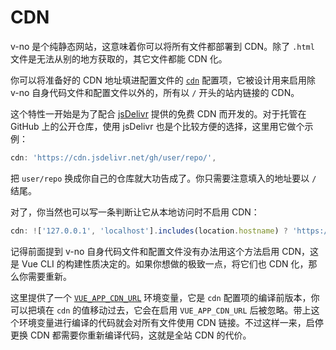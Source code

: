 # CDN

v-no 是个纯静态网站，这意味着你可以将所有文件都部署到 CDN。除了 `.html` 文件是无法从别的地方获取的，其它文件都能 CDN 化。

你可以将准备好的 CDN 地址填进配置文件的 [`cdn`](/docs/main-conf.md "#") 配置项，它被设计用来启用除 v-no 自身代码文件和配置文件以外的，所有以 `/` 开头的站内链接的 CDN。

这个特性一开始是为了配合 [jsDelivr](https://www.jsdelivr.com/) 提供的免费 CDN 而开发的。对于托管在 GitHub 上的公开仓库，使用 jsDelivr 也是个比较方便的选择，这里用它做个示例：

```js
cdn: 'https://cdn.jsdelivr.net/gh/user/repo/',
```

把 `user/repo` 换成你自己的仓库就大功告成了。你只需要注意填入的地址要以 `/` 结尾。

对了，你当然也可以写一条判断让它从本地访问时不启用 CDN：

```js
cdn: !['127.0.0.1', 'localhost'].includes(location.hostname) ? 'https://cdn.jsdelivr.net/gh/user/repo/' : '',
```

记得前面提到 v-no 自身代码文件和配置文件没有办法用这个方法启用 CDN，这是 Vue CLI 的构建性质决定的。如果你想做的极致一点，将它们也 CDN 化，那么你需要重新[](/docs/compile.md "#")。

这里提供了一个 [`VUE_APP_CDN_URL`](/docs/env-vars.md "#") 环境变量，它是 `cdn` 配置项的编译前版本，你可以把填在 `cdn` 的值移动过去，它会在启用 `VUE_APP_CDN_URL` 后被忽略。带上这个环境变量进行编译的代码就会对所有文件使用 CDN 链接。不过这样一来，启停更换 CDN 都需要你重新编译代码，这就是全站 CDN 的代价。 

